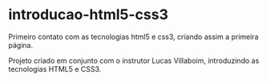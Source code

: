 # introducao-html5-css3
Primeiro contato com as tecnologias html5 e css3, criando assim a primeira página.

Projeto criado em conjunto com o instrutor Lucas Villaboim, introduzindo as tecnologias HTML5 e CSS3.
